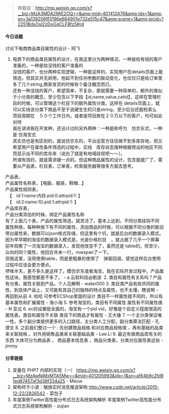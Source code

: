 > 转载自：<http://mp.weixin.qq.com/s?__biz=MzA3MDA2MjE2OQ==&amp;mid=401412476&amp;idx=1&amp;sn=3a139206ff3196e684901e732e515c47&amp;scene=1&amp;srcid=12251BdsOsl2zDoGqCLF8fz5#rd>

#### 今日话题

讨论下电商商品类目属性的设计 - 阿飞

1. 电商下的商品类目属性的设计，在我这里分为两种情况，一种是给有钱的客户准备的，一种是给没钱的客户准备的  
没钱的客户，也分两种实现逻辑，一种是这样的，实现用户在details页面上能筛选，但其实并无卵用，他起不到任何参数的联动变化，也仅仅只是给订单里多了几个string,商家发货的时候有个备注概念而已。  
还有一种没钱的客户，希望简单，不复杂，那就需要一种简单的，额外的类似于小分类的概念，至少包含以下字段【id,name,value,catid】，这样在管理栏目的时候，可以管理这个栏目下的额外属性分类。这样在 details页面上，就可以实线该分类下商品不至于说硬生生的只是string，至少后台还能检索么  
项目周期在　５０个工作日内，或者是项目款在２０万以下的客户，均可如此对待  
我在讲讲我在开发种，还设计过的另外两种：一种是称呼为　仿京东式，一种是 仿淘宝式  
其实仿也是有区别的，就说仿京东的，平台运营方往往做不到多库存地，但又希望用户在属性条件筛选的过程中，实线　库存状态值种根据预设的地区不同而显示出不同的库存来（说白了就是有地域歧视吧～～）。  
所谓有钱的，就是需求硬一点的。但这种商品属性的设计，包含面就广了，需要从产品表，栏目表，订单表，检索服务器等很多方面去思考。

产品表，  
产品属性名称表，【电脑，服装，鞋帽...】  
产品属性规则表，  
　【　id:1:name:内存:pid:0:attrpid:1: 】  
　【　id:2:name:1G:pid:1:attrpid:1: 】  
产品库存表，  
产品分类添加的时候，绑定产品属性名称  
有了上面几个表，产品的属性筛选，就灵活了。基本上达到，不同分类挂钩不同　属性种族，每种种族下有不同的属性，添加商品的时候，可以根据不同分类的联动带出属性来，数据可以json格式存储，但这里有个坑，就是后台的数据录入模式。因为早早期的淘宝的数据录入模式是，光是价格栏目　，就占据了几乎一个屏幕  
前年观察了一次淘宝的数据录入，发现他改变不了，虽然还是 table的，但至少，众向的同个属性，他回合并未一行，rowspan了一下。  
但我这里，没用使用table，而是更粗暴的使用了　弹窗回调，感觉这样后台使用过程中应该会更方便点。  
啰嗦半天，差不多久是这样了。模仿京东或者淘宝，我在实际开发过程中，产品属性这块，我感觉都差不多了。 - a.云软科技@‍劉波 
2. 类目和属性有关系吗？产品有分类，属性关联到产品，个人见解啊 - water000
3. 类目类产品有些共同的属性，到具体产品上，又可能有其自己的独特的特点及属性，也不太懂，瞎说啊 - 再回到从前
4. 哈哈 可参考ECShop里面的设计 类目不一样属性就不同的，所以有基本属性和扩展属性 - 淘小淘
5. 参考淘宝的。类目有不同属性   属性有不同属性值 - N 亚北
6. ec的设置挺全面的，淘宝有一个pid vid，好像是个自定义程度很高的属性表。类目和属性不关联 类目下的商品才有属性 - 王大锤
7. 一个主分类保证唯一性，多个副分类提供更多的入口路径，主分类人工分配，副分类算法匹配 - 孔德文
8. 之前我们整过一个 : 先创建商品规格 和对应商品规格值 ，再有基础的品类来关联规格 。对外用销售品类来关联基础品类 - Lee.Li
9. 最近有做商品库有关的东西 大体可分为商品表 ， 商品基本信息表 ，商品分类表，分类对应属性表这些 - jimmy

#### 分享链接

1. 变量在 PHP7 内部的实现（一） https://mp.weixin.qq.com/s?__biz=MzAwNjMxMTA5Mw==&mid=401205993&idx=1&sn=af64b9c2fd91ed87457af3d38f334a25 - Meow
2. 架构师于小波：魅族实时消息推送架构 http://www.csdn.net/article/2015-12-22/2826542 - 菜包子
3. 年度案例Twitter高性能分布式日志系统架构解析 年度案例Twitter高性能分布式日志系统架构解析 - zujian
